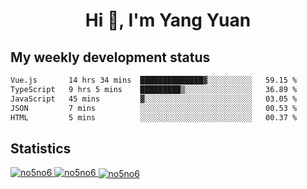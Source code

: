 <h1 align="center">Hi 👋, I'm Yang Yuan</h1>


## My weekly development status
<!--START_SECTION:waka-->

```txt
Vue.js       14 hrs 34 mins  ██████████████▓░░░░░░░░░░   59.15 %
TypeScript   9 hrs 5 mins    █████████▒░░░░░░░░░░░░░░░   36.89 %
JavaScript   45 mins         ▓░░░░░░░░░░░░░░░░░░░░░░░░   03.05 %
JSON         7 mins          ░░░░░░░░░░░░░░░░░░░░░░░░░   00.53 %
HTML         5 mins          ░░░░░░░░░░░░░░░░░░░░░░░░░   00.37 %
```

<!--END_SECTION:waka-->

## Statistics
<a href="https://github.com/anuraghazra/github-readme-stats">
  <img src="https://github-readme-stats.vercel.app/api/top-langs/?username=no5no6&theme=dracula" alt="no5no6">
</a>
<a href="https://github.com/anuraghazra/github-readme-stats">
  <img src="https://github-readme-stats.vercel.app/api?username=no5no6&show_icons=true&theme=dracula&line_height=40" alt="no5no6">
</a>
<a href="https://github.com/anuraghazra/github-readme-stats">
  <img align="center" src="https://github-readme-streak-stats.herokuapp.com/?user=no5no6&theme=dracula" alt="no5no6" />
</a>